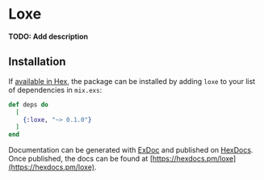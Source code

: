 # Loxe

**TODO: Add description**

## Installation

If [available in Hex](https://hex.pm/docs/publish), the package can be installed
by adding `loxe` to your list of dependencies in `mix.exs`:

```elixir
def deps do
  [
    {:loxe, "~> 0.1.0"}
  ]
end
```

Documentation can be generated with [ExDoc](https://github.com/elixir-lang/ex_doc)
and published on [HexDocs](https://hexdocs.pm). Once published, the docs can
be found at [https://hexdocs.pm/loxe](https://hexdocs.pm/loxe).


